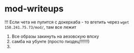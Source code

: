 # mod-writeups

!!! Если чета не пулится с докерхаба - то вгетить через `wget 150.241.75.73/mod/`, там все лежит

1. Все образы закинуть на аезовскую впску
2. самба на убунте (просто пиздец!!!!!!!)
3. 